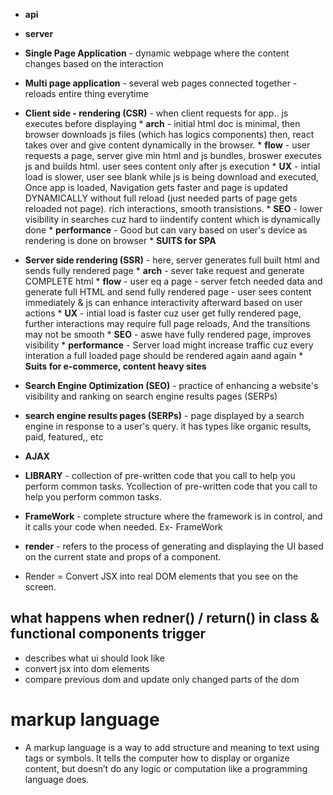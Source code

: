 * **api**
* **server**
* **Single Page Application** - dynamic webpage where the content changes based on the interaction
* **Multi page application** - several web pages connected together - reloads entire thing everytime
* **Client side - rendering (CSR)** - when client requests for app.. js executes before displaying
        * **arch** - initial html doc is minimal, then browser downloads js files (which has logics components) then, react takes over and give content dynamically in the browser.
        * **flow** - user requests a page, server give min html and js bundles, broswer executes js and builds html. user sees content only after js execution
        * **UX** - intial load is slower, user see blank while js is being download and executed, Once app is loaded, Navigation gets faster and page is updated DYNAMICALLY without full reload (just needed parts of page gets reloaded not page). rich interactions, smooth transistions. 
        * **SEO** - lower visibility in searches cuz hard to iindentify content which is dynamically done
        * **performance** - Good but can vary based on user's device as rendering is done on browser
        * **SUITS for SPA**
* **Server side rendering (SSR)** - here, server generates full built html and sends fully rendered page
        * **arch** - sever take request and generate COMPLETE html
        * **flow** -  user eq a page - server fetch needed data and generate full HTML and send fully rendered page - user sees content immediately & js can enhance interactivity afterward based on user actions
        * **UX** - intial load is faster cuz user get fully rendered page, further interactions may require full page reloads, And the transitions may not be smooth
        * **SEO** - aswe have fully rendered page, improves visibility
        * **performance** - Server load might increase traffic cuz every interation a full loaded page should be rendered again aand again
        * **Suits for e-commerce, content heavy sites**
* **Search Engine Optimization (SEO)** - practice of enhancing a website's visibility and ranking on search engine results pages (SERPs)
* **search engine results pages (SERPs)** - page displayed by a search engine in response to a user's query. it has types like organic results, paid, featured,, etc 
* **AJAX**



* **LIBRARY** - collection of pre-written code that you call to help you perform common tasks. Ycollection of pre-written code that you call to help you perform common tasks.
* **FrameWork** - complete structure where the framework is in control, and it calls your code when needed. Ex- FrameWork

* **render** - refers to the process of generating and displaying the UI based on the current state and props of a component.
* Render = Convert JSX into real DOM elements that you see on the screen.
## what happens when redner() / return() in class & functional components trigger
* describes what ui should look like
* convert jsx into dom elements
* compare previous dom and update only changed parts of the dom




# markup language
* A markup language is a way to add structure and meaning to text using tags or symbols. It tells the computer how to display or organize content, but doesn’t do any logic or computation like a programming language does.


